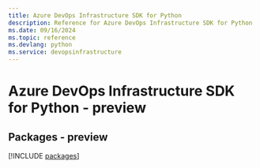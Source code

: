 ```yaml
---
title: Azure DevOps Infrastructure SDK for Python
description: Reference for Azure DevOps Infrastructure SDK for Python
ms.date: 09/16/2024
ms.topic: reference
ms.devlang: python
ms.service: devopsinfrastructure
---
```

# Azure DevOps Infrastructure SDK for Python - preview
## Packages - preview
[!INCLUDE [packages](devops-infrastructure-index.md)]